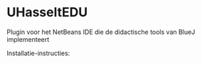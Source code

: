 # UHasseltEDU
Plugin voor het NetBeans IDE die de didactische tools van BlueJ implementeert

Installatie-instructies:
